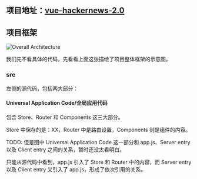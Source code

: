 ## 项目地址：[vue-hackernews-2.0](https://github.com/vuejs/vue-hackernews-2.0)

## 项目框架

![Overall Architecture](https://cloud.githubusercontent.com/assets/499550/17607895/786a415a-5fee-11e6-9c11-45a2cfdf085c.png)

我们先不看具体的代码，先看看上面这张描绘了项目整体框架的示意图。

### src

左侧的源代码，包括两大部分：

#### Universal Application Code/全局应用代码

包含 Store、Router 和 Components 这三大部分。

Store 中保存的是：XX，Router 中是路由设置，Components 则是组件的内容。

TODO: 但是图中 Universal Application Code 这一部分和 app.js、Server entry 以及 Client entry 之间的关系，暂时还没太看明白。

只能从源代码中看到，app.js 引入了 Store 和 Router 中的内容，而 Server entry 以及 Client entry 又引入了 app.js，形成了依次引用的关系。
